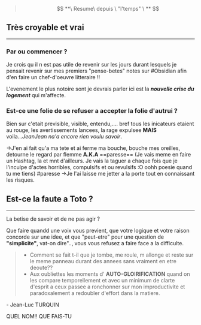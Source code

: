> $$ **\ Resume\ depuis \ "l'temps" \ ** $$

## Très croyable  et vrai
---

### Par ou commencer  ?

Je crois qu il n est pas utile de revenir sur les jours durant lesquels je pensait revenir sur mes premiers "pense-betes" notes sur #Obsidian afin d'en faire un chef-d'oeuvre litteraire !! 

L'evenement le plus notoire sont je devrais parler ici est la  _**nouvelle crise du logement**_ qui m'affecte.


### Est-ce une folie de se refuser a accepter la folie d'autrui ?
Bien sur c'etait previsible, visible, entendu,.... bref tous les inicateurs etaient au rouge, les avertissements lancees, la rage expulsee **MAIS** voila..._JeanJean na'a encore rien voulu savoir_.

->J'en ai fait qu'a ma tete et ai ferme ma bouche, bouche mes oreilles, detourne le regard par flemme **A.K.A** ==paresse== (Je vais meme en faire un Hashtag, la et mnt d'ailleurs. Je vais la taguer a chaque fois que je l'inculpe d'actes horribles, compulsifs et ou revulsifs :O oohh poesie quand tu me tiens) #paresse
->Je l'ai laisse  me jetter a la porte tout en connaissant les risques.


## Est-ce la faute a Toto ?
----

La betise  de savoir et de ne pas  agir ?

Que faire  quandd une voix vous previent, que votre logique et votre raison concorde sur une idee, et que "peut-etre" pour une question de **"simplicite"**, vat-on dire".., vous vous refusez a faire face a la difficulte.

> * Comment se fait t-il que je tombe, me roule, m allonge et reste sur le meme panneau durant des annees sans vraiment en etre deoute?? 
> * Aux oubliettes les moments d' **AUTO-GLOIRIFICATION** quand on les compare temporellement et avec un minimum de clarte d'esprit a ceux passee a ronchonner sur mon improductivite et paradoxalement a redoubler d'effort dans la matiere.

\- Jean-Luc TURQUIN 

QUEL NOM!! QUE FAIS-TU 




	

